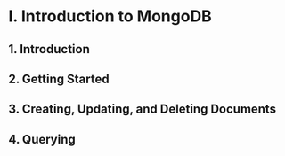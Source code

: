 # Ⅰ. Introduction to MongoDB

## 1. Introduction

## 2. Getting Started

## 3. Creating, Updating, and Deleting Documents

## 4. Querying
